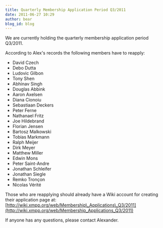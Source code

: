 ```yaml
---
title: Quarterly Membership Application Period Q3/2011
date: 2011-06-27 10:29
author: bear
blog_id: blog
---
```


We are currently holding the quarterly membership application period Q3/2011.

According to Alex's records the following members have to reapply:

-   David Czech
-   Debo Dutta
-   Ludovic Gilbon
-   Tony Shen
-   Abhinav Singh
-   Douglas Abbink
-   Aaron Axelsen
-   Diana Cionoiu
-   Sebastiaan Deckers
-   Peter Ferne
-   Nathanael Fritz
-   Joe Hildebrand
-   Florian Jensen
-   Bartosz Malkowski
-   Tobias Markmann
-   Ralph Meijer
-   Dirk Meyer
-   Matthew Miller
-   Edwin Mons
-   Peter Saint-Andre
-   Jonathan Schleifer
-   Jonathan Siegle
-   Remko Tronçon
-   Nicolas Vérité

Those who are reapplying should already have a Wiki account for creating their application page at: [http://wiki.xmpp.org/web/Membership\_Applications\_Q3/2011](http://wiki.xmpp.org/web/Membership_Applications_Q3/2011)

If anyone has any questions, please contact Alexander.
